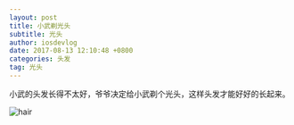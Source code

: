```yaml
---
layout: post
title: 小武剃光头
subtitle: 光头
author: iosdevlog
date: 2017-08-13 12:10:48 +0800
categories: 头发
tag: 光头
---
```


小武的头发长得不太好，爷爷决定给小武剃个光头，这样头发才能好好的长起来。

![hair](https://firebasestorage.googleapis.com/v0/b/growth15-a8c59.appspot.com/o/2017%2F08%2F13%2Fhair.JPG?alt=media&token=15cc1fc1-84fb-4e11-b02b-cfe078663ae1)

